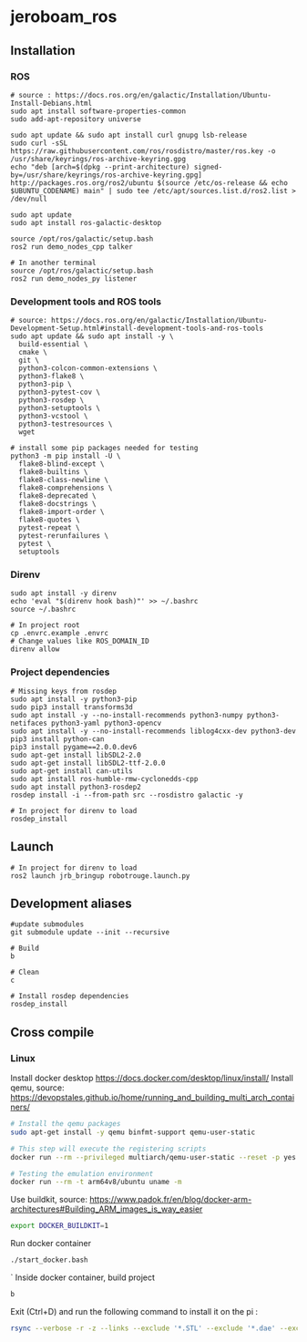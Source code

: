 # jeroboam_ros

## Installation

### ROS

```shell
# source : https://docs.ros.org/en/galactic/Installation/Ubuntu-Install-Debians.html
sudo apt install software-properties-common
sudo add-apt-repository universe

sudo apt update && sudo apt install curl gnupg lsb-release
sudo curl -sSL https://raw.githubusercontent.com/ros/rosdistro/master/ros.key -o /usr/share/keyrings/ros-archive-keyring.gpg
echo "deb [arch=$(dpkg --print-architecture) signed-by=/usr/share/keyrings/ros-archive-keyring.gpg] http://packages.ros.org/ros2/ubuntu $(source /etc/os-release && echo $UBUNTU_CODENAME) main" | sudo tee /etc/apt/sources.list.d/ros2.list > /dev/null

sudo apt update
sudo apt install ros-galactic-desktop

source /opt/ros/galactic/setup.bash
ros2 run demo_nodes_cpp talker

# In another terminal
source /opt/ros/galactic/setup.bash
ros2 run demo_nodes_py listener
```

### Development tools and ROS tools

```shell
# source: https://docs.ros.org/en/galactic/Installation/Ubuntu-Development-Setup.html#install-development-tools-and-ros-tools
sudo apt update && sudo apt install -y \
  build-essential \
  cmake \
  git \
  python3-colcon-common-extensions \
  python3-flake8 \
  python3-pip \
  python3-pytest-cov \
  python3-rosdep \
  python3-setuptools \
  python3-vcstool \
  python3-testresources \
  wget

# install some pip packages needed for testing
python3 -m pip install -U \
  flake8-blind-except \
  flake8-builtins \
  flake8-class-newline \
  flake8-comprehensions \
  flake8-deprecated \
  flake8-docstrings \
  flake8-import-order \
  flake8-quotes \
  pytest-repeat \
  pytest-rerunfailures \
  pytest \
  setuptools
```

### Direnv

```shell
sudo apt install -y direnv
echo 'eval "$(direnv hook bash)"' >> ~/.bashrc
source ~/.bashrc

# In project root
cp .envrc.example .envrc
# Change values like ROS_DOMAIN_ID
direnv allow
```

### Project dependencies

```shell
# Missing keys from rosdep
sudo apt install -y python3-pip
sudo pip3 install transforms3d
sudo apt install -y --no-install-recommends python3-numpy python3-netifaces python3-yaml python3-opencv
sudo apt install -y --no-install-recommends liblog4cxx-dev python3-dev
pip3 install python-can
pip3 install pygame==2.0.0.dev6
sudo apt-get install libSDL2-2.0
sudo apt-get install libSDL2-ttf-2.0.0
sudo apt-get install can-utils
sudo apt install ros-humble-rmw-cyclonedds-cpp
sudo apt install python3-rosdep2
rosdep install -i --from-path src --rosdistro galactic -y

# In project for direnv to load
rosdep_install
```

## Launch

```shell
# In project for direnv to load
ros2 launch jrb_bringup robotrouge.launch.py
```

## Development aliases

```shell
#update submodules
git submodule update --init --recursive

# Build
b

# Clean
c

# Install rosdep dependencies
rosdep_install
```

## Cross compile

### Linux

Install docker desktop https://docs.docker.com/desktop/linux/install/
Install qemu, source: https://devopstales.github.io/home/running_and_building_multi_arch_containers/

```bash
# Install the qemu packages
sudo apt-get install -y qemu binfmt-support qemu-user-static

# This step will execute the registering scripts
docker run --rm --privileged multiarch/qemu-user-static --reset -p yes

# Testing the emulation environment
docker run --rm -t arm64v8/ubuntu uname -m
```

Use buildkit, source: https://www.padok.fr/en/blog/docker-arm-architectures#Building_ARM_images_is_way_easier

```bash
export DOCKER_BUILDKIT=1
```

Run docker container

```bash
./start_docker.bash
```

`
Inside docker container, build project

```bash
b
```

Exit (Ctrl+D) and run the following command to install it on the pi :

```bash
rsync --verbose -r -z --links --exclude '*.STL' --exclude '*.dae' --exclude '*.png' ./ros2_ws/{install,build} robotrouge:/home/ubuntu/ros2_ws
```
